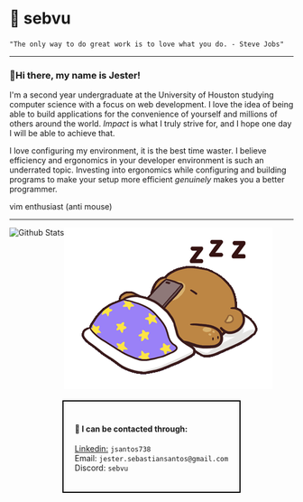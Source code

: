 # 💜 sebvu

`"The only way to do great work is to love what you do. - Steve Jobs"`

<hr />

### 🍇Hi there, my name is Jester!

I'm a second year undergraduate at the University of Houston studying computer science with a focus on web development. I love the idea of being able to build applications for the convenience of yourself and millions of others around the world. _Impact_ is what I truly strive for, and I hope one day I will be able to achieve that.

I love configuring my environment, it is the best time waster. I believe efficiency and ergonomics in your developer environment is such an underrated topic. Investing into ergonomics while configuring and building programs to make your setup more efficient _genuinely_ makes you a better programmer.

vim enthusiast (anti mouse)

<hr />

<div style="display: flex">
    <img src="https://github-readme-stats.vercel.app/api?username=sebvu&theme=radical&show_icons=true" alt="Github Stats"/>
    <img src="./assets/sleepybear.gif" alt="A sleeping bear"/>
</div>
<div style="display: flex; justify-content: center; align-items: center; margin: 20px;">
    <div style="border: 2px solid #000; padding: 20px; width: 400;">
        <h4>📱 I can be contacted through:</h4>
        <ul style="list-style: none; padding-left: 0;">
            <li>
                <a href="https://www.linkedin.com/in/jsantos738/" rel="noreferrer noopener">Linkedin:</a>
                <code>jsantos738</code>
            </li>
            <li>
                Email: <code>jester.sebastiansantos@gmail.com</code>
            </li>
            <li>
                Discord: <code>sebvu</code>
            </li>
        </ul>
    </div>
</div>
